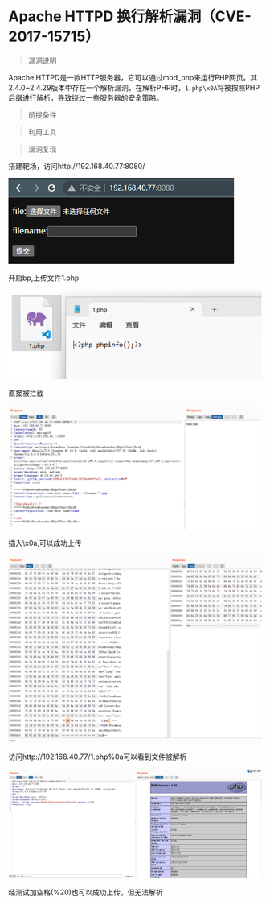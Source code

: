 # Apache HTTPD 换行解析漏洞（CVE-2017-15715）

> 漏洞说明

Apache HTTPD是一款HTTP服务器，它可以通过mod_php来运行PHP网页。其2.4.0~2.4.29版本中存在一个解析漏洞，在解析PHP时，`1.php\x0A`将被按照PHP后缀进行解析，导致绕过一些服务器的安全策略。

> 前提条件



> 利用工具



> 漏洞复现

搭建靶场，访问http://192.168.40.77:8080/

![image-20230417235909721](../img/Apache-HTTPD_CVE-2017-15715/image-20230417235909721.png)

开启bp,上传文件1.php

![image-20230418000208958](../img/Apache-HTTPD_CVE-2017-15715/image-20230418000208958.png)

直接被拦截

![image-20230418000329933](../img/Apache-HTTPD_CVE-2017-15715/image-20230418000329933.png)

插入\x0a,可以成功上传

![image-20230418001434742](../img/Apache-HTTPD_CVE-2017-15715/image-20230418001434742.png)

访问http://192.168.40.77/1.php%0a可以看到文件被解析

![image-20230418001713367](../img/Apache-HTTPD_CVE-2017-15715/image-20230418001713367.png)

经测试加空格(%20)也可以成功上传，但无法解析
